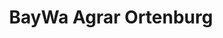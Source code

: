 ---
title: "BayWa Agrar Ortenburg"
url: /ortenburg/baywa-agrar-ortenburg/
shop: Landwirtschaftlich
---